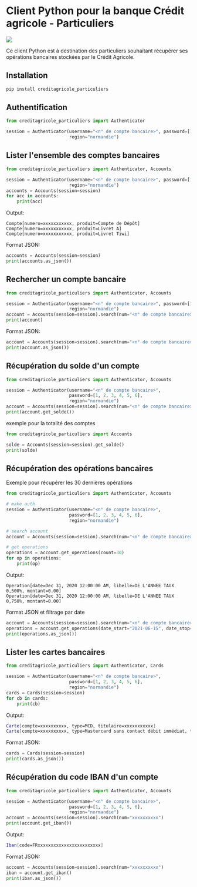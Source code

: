 # Client Python pour la banque Crédit agricole - Particuliers

![](https://github.com/dmachard/creditagricole_particuliers/workflows/Publish%20to%20PyPI/badge.svg)

Ce client Python est à destination des particuliers souhaitant récupérer ses opérations bancaires stockées par le Crédit Agricole.

## Installation

```python
pip install creditagricole_particuliers
```
  
## Authentification

```python
from creditagricole_particuliers import Authenticator

session = Authenticator(username="<n° de compte bancaire>", password=[1, 2, 3, 4, 5, 6], 
                        region="normandie")
```

## Lister l'ensemble des comptes bancaires

```python
from creditagricole_particuliers import Authenticator, Accounts

session = Authenticator(username="<n° de compte bancaire>", password=[1, 2, 3, 4, 5, 6], 
                        region="normandie")
accounts = Accounts(session=session)
for acc in accounts:
    print(acc)
```

Output:

```
Compte[numero=xxxxxxxxxxx, produit=Compte de Dépôt]
Compte[numero=xxxxxxxxxxx, produit=Livret A]
Compte[numero=xxxxxxxxxxx, produit=Livret Tiwi]
```

Format JSON:

```python
accounts = Accounts(session=session)
print(accounts.as_json())
```

## Rechercher un compte bancaire

```python
from creditagricole_particuliers import Authenticator, Accounts

session = Authenticator(username="<n° de compte bancaire>", password=[1, 2, 3, 4, 5, 6],
                        region="normandie")
account = Accounts(session=session).search(num="<n° de compte bancaire>")
print(account)
```

Format JSON:

```python
account = Accounts(session=session).search(num="<n° de compte bancaire>")
print(account.as_json())
```

## Récupération du solde d'un compte


```python
from creditagricole_particuliers import Authenticator, Accounts

session = Authenticator(username="<n° de compte bancaire>",
                        password=[1, 2, 3, 4, 5, 6],
                        region="normandie")
account = Accounts(session=session).search(num="<n° de compte bancaire>")
print(account.get_solde())
```

exemple pour la totalité des comptes


```python
from creditagricole_particuliers import Accounts

solde = Accounts(session=session).get_solde()
print(solde)
```

## Récupération des opérations bancaires

Exemple pour récupérer les 30 dernières opérations

```python
from creditagricole_particuliers import Authenticator, Accounts

# make auth
session = Authenticator(username="<n° de compte bancaire>",
                        password=[1, 2, 3, 4, 5, 6],
                        region="normandie")

# search account
account = Accounts(session=session).search(num="<n° de compte bancaire>")

# get operations
operations = account.get_operations(count=30)
for op in operations:
    print(op)
```

Output:

```
Operation[date=Dec 31, 2020 12:00:00 AM, libellé=DE L'ANNEE TAUX  0,500%, montant=0.00]
Operation[date=Dec 31, 2020 12:00:00 AM, libellé=DE L'ANNEE TAUX  0,750%, montant=0.00]

```


Format JSON et filtrage par date

```python
account = Accounts(session=session).search(num="<n° de compte bancaire>")
operations = account.get_operations(date_start="2021-06-15", date_stop="2021-06-30", count=30)
print(operations.as_json())
```

## Lister les cartes bancaires

```python
from creditagricole_particuliers import Authenticator, Cards

session = Authenticator(username="<n° de compte bancaire>",
                        password=[1, 2, 3, 4, 5, 6], 
                        region="normandie")
cards = Cards(session=session)
for cb in cards:
    print(cb)
```

Output:

```bash
Carte[compte=xxxxxxxxxx, type=MCD, titulaire=xxxxxxxxxxx]
Carte[compte=xxxxxxxxxx, type=Mastercard sans contact débit immédiat, titulaire=xxxxxxxxxxxxx]
```

Format JSON:

```python
cards = Cards(session=session)
print(cards.as_json())
```

## Récupération du code IBAN d'un compte

```python
from creditagricole_particuliers import Authenticator, Accounts

session = Authenticator(username="<n° de compte bancaire>",
                        password=[1, 2, 3, 4, 5, 6], 
                        region="normandie")
account = Accounts(session=session).search(num="xxxxxxxxxx")
print(account.get_iban())
```

Output:

```bash
Iban[code=FRxxxxxxxxxxxxxxxxxxxxxxxx]
```

Format JSON:

```python
account = Accounts(session=session).search(num="xxxxxxxxxx")
iban = account.get_iban()
print(iban.as_json())
```